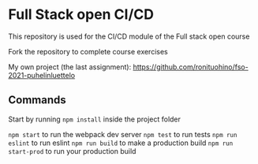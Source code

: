 # Full Stack open CI/CD

This repository is used for the CI/CD module of the Full stack open course

Fork the repository to complete course exercises

My own project (the last assignment): https://github.com/ronituohino/fso-2021-puhelinluettelo

## Commands

Start by running `npm install` inside the project folder

`npm start` to run the webpack dev server
`npm test` to run tests
`npm run eslint` to run eslint
`npm run build` to make a production build
`npm run start-prod` to run your production build
